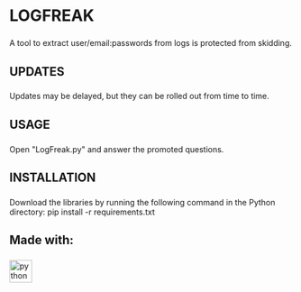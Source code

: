 <h1 align="left">LOGFREAK</h1>

###

<p align="left">A tool to extract user/email:passwords from logs is protected from skidding.</p>

###

<h2 align="left">UPDATES</h2>

###

<p align="left">Updates may be delayed, but they can be rolled out from time to time.</p>

###

<h2 align="left">USAGE</h2>

###

<p align="left">Open "LogFreak.py" and answer the promoted questions.</p>

###

<h2 align="left">INSTALLATION</h2>

###

<p align="left">Download the libraries by running the following command in the Python directory:
pip install -r requirements.txt</p>

###

<h2 align="left">Made with:</h2>

###

<div align="left">
  <img src="https://cdn.jsdelivr.net/gh/devicons/devicon/icons/python/python-original.svg" height="40" alt="python logo"  />
</div>

###
